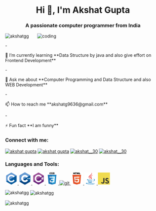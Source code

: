 <h1 align="center">Hi 👋, I'm Akshat Gupta</h1>
<h3 align="center">A passionate computer programmer from India</h3>
<img align="right" alt="coding" width="400" src="https://camo.githubusercontent.com/cae12fddd9d6982901d82580bdf321d81fb299141098ca1c2d4891870827bf17/68747470733a2f2f6d69726f2e6d656469756d2e636f6d2f6d61782f313336302f302a37513379765349765f7430696f4a2d5a2e676966">
<p align="left"> <img src="https://komarev.com/ghpvc/?username=akshatgg&label=Profile%20views&color=0e75b6&style=flat" alt="akshatgg" /> </p>
- <p>🌱 I’m currently learning **Data Structure by java and also give effort on Frontend Development**</p>
- <p>💬 Ask me about **Computer Programming and Data Structure and also WEB Development**</p>
- <p>📫 How to reach me **akshatg9636@gmail.com**</p>
- 
<p>⚡ Fun fact **I am funny**</p>

<h3 align="left">Connect with me:</h3>
<p align="right">
<p align="left">
<a href="https://linkedin.com/in/akshat gupta" target="blank"><img align="center" src="https://raw.githubusercontent.com/irohanrajput/github-profile-readme-generator/master/src/images/icons/Social/linked-in-alt.svg" alt="akshat gupta" height="30" width="40" /></a>
<a href="https://fb.com/akshat gupta" target="blank"><img align="center" src="https://raw.githubusercontent.com/irohanrajput/github-profile-readme-generator/master/src/images/icons/Social/facebook.svg" alt="akshat gupta" height="30" width="40" /></a>
<a href="https://www.hackerrank.com/akshat__30" target="blank"><img align="center" src="https://raw.githubusercontent.com/irohanrajput/github-profile-readme-generator/master/src/images/icons/Social/hackerrank.svg" alt="akshat__30" height="30" width="40" /></a>
<a href="https://www.leetcode.com/akshat__30" target="blank"><img align="center" src="https://raw.githubusercontent.com/irohanrajput/github-profile-readme-generator/master/src/images/icons/Social/leet-code.svg" alt="akshat__30" height="30" width="40" /></a>
</p>

<h3 align="left">Languages and Tools:</h3>
<p align="left"> <a href="https://www.cprogramming.com/" target="_blank" rel="noreferrer"> <img src="https://raw.githubusercontent.com/devicons/devicon/master/icons/c/c-original.svg" alt="c" width="40" height="40"/> </a> <a href="https://www.w3schools.com/cpp/" target="_blank" rel="noreferrer"> <img src="https://raw.githubusercontent.com/devicons/devicon/master/icons/cplusplus/cplusplus-original.svg" alt="cplusplus" width="40" height="40"/> </a> <a href="https://www.w3schools.com/cs/" target="_blank" rel="noreferrer"> <img src="https://raw.githubusercontent.com/devicons/devicon/master/icons/csharp/csharp-original.svg" alt="csharp" width="40" height="40"/> </a> <a href="https://www.w3schools.com/css/" target="_blank" rel="noreferrer"> <img src="https://raw.githubusercontent.com/devicons/devicon/master/icons/css3/css3-original-wordmark.svg" alt="css3" width="40" height="40"/> </a> <a href="https://git-scm.com/" target="_blank" rel="noreferrer"> <img src="https://www.vectorlogo.zone/logos/git-scm/git-scm-icon.svg" alt="git" width="40" height="40"/> </a> <a href="https://www.w3.org/html/" target="_blank" rel="noreferrer"> <img src="https://raw.githubusercontent.com/devicons/devicon/master/icons/html5/html5-original-wordmark.svg" alt="html5" width="40" height="40"/> </a> <a href="https://www.java.com" target="_blank" rel="noreferrer"> <img src="https://raw.githubusercontent.com/devicons/devicon/master/icons/java/java-original.svg" alt="java" width="40" height="40"/> </a> <a href="https://developer.mozilla.org/en-US/docs/Web/JavaScript" target="_blank" rel="noreferrer"> <img src="https://raw.githubusercontent.com/devicons/devicon/master/icons/javascript/javascript-original.svg" alt="javascript" width="40" height="40"/> </a> </p>

<p><img align="left" src="https://github-readme-stats.vercel.app/api/top-langs?username=akshatgg&show_icons=true&locale=en&layout=compact" alt="akshatgg" /></p>

<p>&nbsp;<img align="center" src="https://github-readme-stats.vercel.app/api?username=akshatgg&show_icons=true&locale=en" alt="akshatgg" /></p>

<p><img align="center" src="https://github-readme-streak-stats.herokuapp.com/?user=akshatgg&" alt="akshatgg" /></p>

